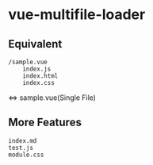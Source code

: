 # vue-multifile-loader

## Equivalent

```
/sample.vue
    index.js
    index.html
    index.css
```
<=> sample.vue(Single File)

## More Features

```
index.md
test.js
module.css
```
